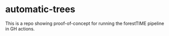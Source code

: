 # automatic-trees

This is a repo showing proof-of-concept for running the forestTIME pipeline in GH actions.
